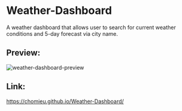 # Weather-Dashboard
<p> A weather dashboard that allows user to search for current weather conditions and 5-day forecast via city name. </p>

## Preview:
<img alt="weather-dashboard-preview" src="https://i.imgur.com/tcHMeOt.png">

## Link:
<https://chomieu.github.io/Weather-Dashboard/>

